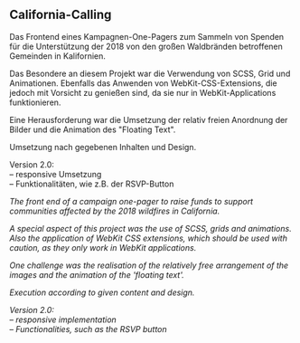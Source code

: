 ## California-Calling

Das Frontend eines Kampagnen-One-Pagers zum Sammeln von Spenden für die Unterstützung der 2018 von den großen Waldbränden betroffenen Gemeinden in Kalifornien.

Das Besondere an diesem Projekt war die Verwendung von SCSS, Grid und Animationen. Ebenfalls das Anwenden von WebKit-CSS-Extensions, die jedoch mit Vorsicht zu genießen sind, da sie nur in WebKit-Applications funktionieren.

Eine Herausforderung war die Umsetzung der relativ freien Anordnung der Bilder und die Animation des "Floating Text".

Umsetzung nach gegebenen Inhalten und Design.

Version 2.0:  
– responsive Umsetzung  
– Funktionalitäten, wie z.B. der RSVP-Button


*The front end of a campaign one-pager to raise funds to support communities affected by the 2018 wildfires in California.* 

*A special aspect of this project was the use of SCSS, grids and animations. Also the application of WebKit CSS extensions, which should be used with caution, as they only work in WebKit applications.*

*One challenge was the realisation of the relatively free arrangement of the images and the animation of the 'floating text'.*

*Execution according to given content and design.*

*Version 2.0:  
– responsive implementation  
– Functionalities, such as the RSVP button*
